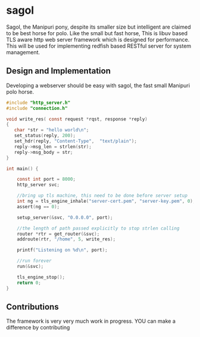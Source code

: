 # sagol

Sagol, the Manipuri pony, despite its smaller size but intelligent are claimed to be best horse for polo.
Like the small but fast horse, This is libuv based TLS aware http web server framework which is designed
for performance. This will be used for implementing redfish based RESTful server for system management.

## Design and Implementation

Developing a webserver should be easy with sagol, the fast small Manipuri polo horse.
```c
#include "http_server.h"
#include "connection.h"

void write_res( const request *rqst, response *reply)
{
   char *str = "hello world\n";
   set_status(reply, 200);
   set_hdr(reply, "Content-Type",  "text/plain");
   reply->msg_len = strlen(str);
   reply->msg_body = str;
}

int main() {

    const int port = 8000;
    http_server svc;

    //bring up tls machine, this need to be done before server setup
    int ng = tls_engine_inhale("server-cert.pem", "server-key.pem", 0);
    assert(ng == 0);

    setup_server(&svc, "0.0.0.0", port);

    //the length of path passed explicitly to stop strlen calling
    router *rtr = get_router(&svc);
    addroute(rtr, "/home", 5, write_res);

    printf("Listening on %d\n", port);

    //run forever
    run(&svc);

    tls_engine_stop();
    return 0;
}
```
## Contributions

The framework is very very much work in progress. YOU can make a difference by contributing
